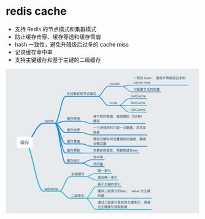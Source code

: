 # redis cache
- 支持 Redis 的节点模式和集群模式
- 防止缓存击穿、缓存穿透和缓存雪崩
- hash 一致性，避免升降级后过多的 cache miss
- 记录缓存命中率
- 支持主键缓存和基于主键的二级缓存

![alt](doc/redis-cache.jpg)
